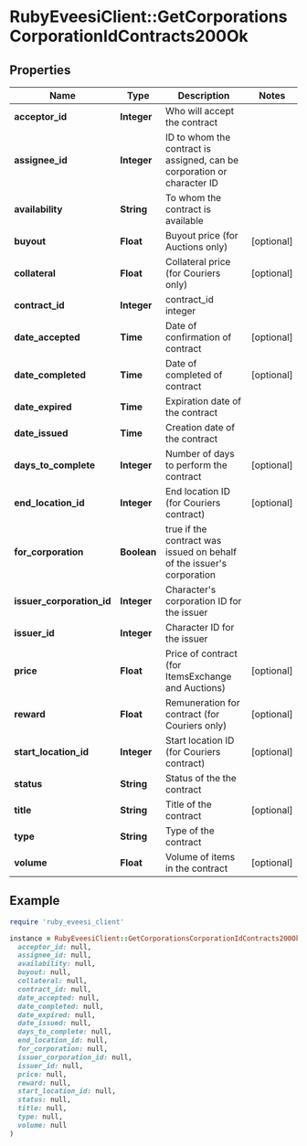 # RubyEveesiClient::GetCorporationsCorporationIdContracts200Ok

## Properties

| Name | Type | Description | Notes |
| ---- | ---- | ----------- | ----- |
| **acceptor_id** | **Integer** | Who will accept the contract |  |
| **assignee_id** | **Integer** | ID to whom the contract is assigned, can be corporation or character ID |  |
| **availability** | **String** | To whom the contract is available |  |
| **buyout** | **Float** | Buyout price (for Auctions only) | [optional] |
| **collateral** | **Float** | Collateral price (for Couriers only) | [optional] |
| **contract_id** | **Integer** | contract_id integer |  |
| **date_accepted** | **Time** | Date of confirmation of contract | [optional] |
| **date_completed** | **Time** | Date of completed of contract | [optional] |
| **date_expired** | **Time** | Expiration date of the contract |  |
| **date_issued** | **Time** | Сreation date of the contract |  |
| **days_to_complete** | **Integer** | Number of days to perform the contract | [optional] |
| **end_location_id** | **Integer** | End location ID (for Couriers contract) | [optional] |
| **for_corporation** | **Boolean** | true if the contract was issued on behalf of the issuer&#39;s corporation |  |
| **issuer_corporation_id** | **Integer** | Character&#39;s corporation ID for the issuer |  |
| **issuer_id** | **Integer** | Character ID for the issuer |  |
| **price** | **Float** | Price of contract (for ItemsExchange and Auctions) | [optional] |
| **reward** | **Float** | Remuneration for contract (for Couriers only) | [optional] |
| **start_location_id** | **Integer** | Start location ID (for Couriers contract) | [optional] |
| **status** | **String** | Status of the the contract |  |
| **title** | **String** | Title of the contract | [optional] |
| **type** | **String** | Type of the contract |  |
| **volume** | **Float** | Volume of items in the contract | [optional] |

## Example

```ruby
require 'ruby_eveesi_client'

instance = RubyEveesiClient::GetCorporationsCorporationIdContracts200Ok.new(
  acceptor_id: null,
  assignee_id: null,
  availability: null,
  buyout: null,
  collateral: null,
  contract_id: null,
  date_accepted: null,
  date_completed: null,
  date_expired: null,
  date_issued: null,
  days_to_complete: null,
  end_location_id: null,
  for_corporation: null,
  issuer_corporation_id: null,
  issuer_id: null,
  price: null,
  reward: null,
  start_location_id: null,
  status: null,
  title: null,
  type: null,
  volume: null
)
```

